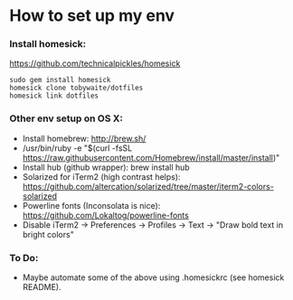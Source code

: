 # How to set up my env #

### Install homesick: ###
https://github.com/technicalpickles/homesick

    sudo gem install homesick
    homesick clone tobywaite/dotfiles
    homesick link dotfiles

### Other env setup on OS X: ###
- Install homebrew: http://brew.sh/
 - /usr/bin/ruby -e "$(curl -fsSL https://raw.githubusercontent.com/Homebrew/install/master/install)"
- Install hub (github wrapper): brew install hub
- Solarized for iTerm2 (high contrast helps): https://github.com/altercation/solarized/tree/master/iterm2-colors-solarized
- Powerline fonts (Inconsolata is nice): https://github.com/Lokaltog/powerline-fonts
- Disable iTerm2 -> Preferences -> Profiles -> Text -> "Draw bold text in bright colors"

### To Do: ###
- Maybe automate some of the above using .homesickrc (see homesick README).
